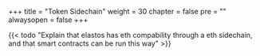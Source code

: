 +++
title = "Token Sidechain"
weight = 30
chapter = false
pre = "<i class='fa ela-page'></i>"
alwaysopen = false
+++

{{< todo "Explain that elastos has eth compability through a eth sidechain, and that smart contracts can be run this way" >}}